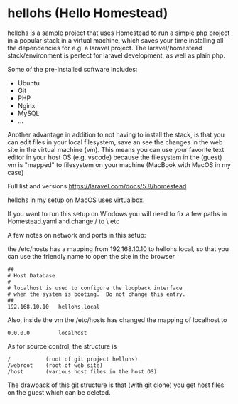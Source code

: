 # hellohs (Hello Homestead)

hellohs is a sample project that uses Homestead to run a simple php project in a popular stack in a virtual machine, which saves your time installing all the dependencies for e.g. a laravel project. The laravel/homestead stack/environment is perfect for laravel development, as well as plain php.

Some of the pre-installed software includes:

* Ubuntu
* Git
* PHP
* Nginx
* MySQL
* ...

Another advantage in addition to not having to install the stack, is that you can edit files in your local filesystem, save an see the changes in the web site in the virtual machine (vm). This means you can use your favorite text editor in your host OS (e.g. vscode) because the filesystem in the (guest) vm is "mapped" to filesystem on your machine (MacBook with MacOS in my case) 

Full list and versions https://laravel.com/docs/5.8/homestead

hellohs in my setup on MacOS uses virtualbox.

If you want to run this setup on Windows you will need to fix a few paths in Homestead.yaml and change / to \ etc

A few notes on network and ports in this setup:

the /etc/hosts has a mapping from 192.168.10.10 to hellohs.local, so that you can use the friendly name to open the site in the browser

```
##
# Host Database
#
# localhost is used to configure the loopback interface
# when the system is booting.  Do not change this entry.
##
192.168.10.10   hellohs.local
```

Also, inside the vm the /etc/hosts has changed the mapping of localhost to 

```
0.0.0.0         localhost
```

As for source control, the structure is 

```
/           (root of git project hellohs)
/webroot    (root of web site)
/host       (various host files in the host OS)
```

The drawback of this git structure is that (with git clone) you get host files on the guest which can be deleted.



